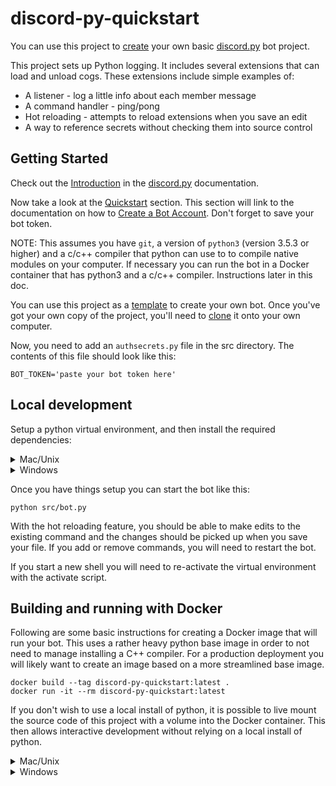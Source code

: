 # discord-py-quickstart

You can use this project to [create][template] your own basic [discord.py][discord.py] bot project.

This project sets up Python logging. It includes several extensions that can
load and unload cogs. These extensions include simple examples of:

* A listener - log a little info about each member message
* A command handler - ping/pong
* Hot reloading - attempts to reload extensions when you save an edit
* A way to reference secrets without checking them into source control

## Getting Started

Check out the [Introduction][intro] in the [discord.py][discord.py] documentation.

Now take a look at the [Quickstart][quickstart] section. This section will link to the
documentation on how to [Create a Bot Account][create-account]. Don't forget to save
your bot token.

NOTE: This assumes you have `git`, a version of `python3` (version 3.5.3 or higher)
and a c/c++ compiler that python can use to to compile native modules on your
computer. If necessary you can run the bot in a Docker container that has python3
and a c/c++ compiler. Instructions later in this doc.

You can use this project as a [template][template] to create your own bot. Once you've
got your own copy of the project, you'll need to [clone][clone] it onto your own
computer.

Now, you need to add an `authsecrets.py` file in the src directory. The contents of
this file should look like this:

```
BOT_TOKEN='paste your bot token here'
```

## Local development

Setup a python virtual environment, and then install the required dependencies:

<details>
<summary>Mac/Unix</summary>

```shell
python3 -m venv .env
source .env/Scripts/activate
pip install -r requirements.txt
```

</details>

<details>
<summary>Windows</summary>

```shell
python3 -m venv .env
.env/Scripts/activate.exe
pip install -r requirements.txt
```

</details>

Once you have things setup you can start the bot like this:

```shell
python src/bot.py
```

With the hot reloading feature, you should be able to make edits to
the existing command and the changes should be picked up when you
save your file. If you add or remove commands, you will need to
restart the bot.

If you start a new shell you will need to re-activate the virtual
environment with the activate script.

## Building and running with Docker

Following are some basic instructions for creating a Docker image that
will run your bot. This uses a rather heavy python base image in order
to not need to manage installing a C++ compiler. For a production
deployment you will likely want to create an image based on a more
streamlined base image.

```
docker build --tag discord-py-quickstart:latest .
docker run -it --rm discord-py-quickstart:latest
```

If you don't wish to use a local install of python, it is possible to
live mount the source code of this project with a volume into the
Docker container. This then allows interactive development without
relying on a local install of python.

<details>
<summary>Mac/Unix</summary>

```
docker run -it --rm -v $PWD/src:/usr/src/app discord-py-quickstart:latest
```

</details>

<details>
<summary>Windows</summary>

```
docker run -it --rm -v %CD%\src:/usr/src/app discord-py-quickstart:latest
```

</summary>

[clone]: https://docs.github.com/en/free-pro-team@latest/github/creating-cloning-and-archiving-repositories/cloning-a-repository
[create-account]: https://discordpy.readthedocs.io/en/latest/discord.html#discord-intro
[discord.py]: https://discordpy.readthedocs.io/en/latest/index.html
[intro]: https://discordpy.readthedocs.io/en/latest/intro.html
[quickstart]: https://discordpy.readthedocs.io/en/latest/quickstart.html
[template]: https://github.com/binduwavell/discord-py-quickstart/generate

